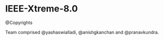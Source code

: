 IEEE-Xtreme-8.0
===============

@Copyrights

Team comprised @yashaswialladi, @anishgkanchan and @pranavkundra.